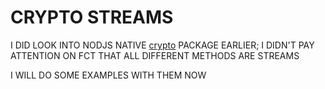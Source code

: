 # CRYPTO STREAMS

I DID LOOK INTO NODJS NATIVE [crypto](/3.%20crypto/NOTES.md) PACKAGE EARLIER; I DIDN'T PAY ATTENTION ON FCT THAT ALL DIFFERENT METHODS ARE STREAMS

I WILL DO SOME EXAMPLES WITH THEM NOW






